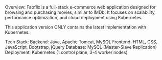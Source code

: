 Overview:
Fabflix is a full-stack e-commerce web application designed for browsing and purchasing movies, similar to IMDb. It focuses on scalability, performance optimization, and cloud deployment using Kubernetes.

This application version ONLY contains the latest implementation with Kubernetes. 

Tech Stack:
Backend: Java, Apache Tomcat, MySQL
Frontend: HTML, CSS, JavaScript, Bootstrap, jQuery
Database: MySQL (Master-Slave Replication)
Deployment: Kubernetes (1 control plane, 3-4 worker nodes)
